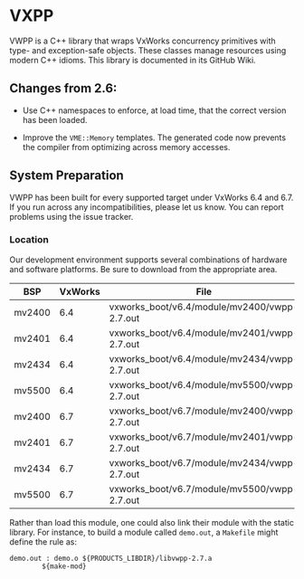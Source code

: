 # VXPP

VWPP is a C++ library that wraps VxWorks concurrency primitives with type- and exception-safe objects. These classes manage resources using modern C++ idioms. This library is documented in its GitHub Wiki.

## Changes from 2.6:

- Use C++ namespaces to enforce, at load time, that the correct version has been loaded.

- Improve the `VME::Memory` templates. The generated code now prevents the compiler from optimizing across memory accesses.

## System Preparation

VWPP has been built for every supported target under VxWorks 6.4 and 6.7. If you run across any incompatibilities, please let us know. You can report problems using the issue tracker.

### Location

Our development environment supports several combinations of hardware and software platforms. Be sure to download from the appropriate area.

|   BSP  | VxWorks | File |
| ------ | ------- | ---- |
| mv2400 | 6.4 | vxworks_boot/v6.4/module/mv2400/vwpp-2.7.out |
| mv2401 | 6.4 | vxworks_boot/v6.4/module/mv2401/vwpp-2.7.out |
| mv2434 | 6.4 | vxworks_boot/v6.4/module/mv2434/vwpp-2.7.out |
| mv5500 | 6.4 | vxworks_boot/v6.4/module/mv5500/vwpp-2.7.out |
| mv2400 | 6.7 | vxworks_boot/v6.7/module/mv2400/vwpp-2.7.out |
| mv2401 | 6.7 | vxworks_boot/v6.7/module/mv2401/vwpp-2.7.out |
| mv2434 | 6.7 | vxworks_boot/v6.7/module/mv2434/vwpp-2.7.out |
| mv5500 | 6.7 | vxworks_boot/v6.7/module/mv5500/vwpp-2.7.out |

Rather than load this module, one could also link their module with the static library. For instance, to build a module called `demo.out`, a `Makefile` might define the rule as:

    demo.out : demo.o ${PRODUCTS_LIBDIR}/libvwpp-2.7.a
            ${make-mod}
